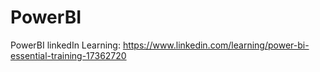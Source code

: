 # PowerBI
PowerBI linkedIn Learning: https://www.linkedin.com/learning/power-bi-essential-training-17362720
